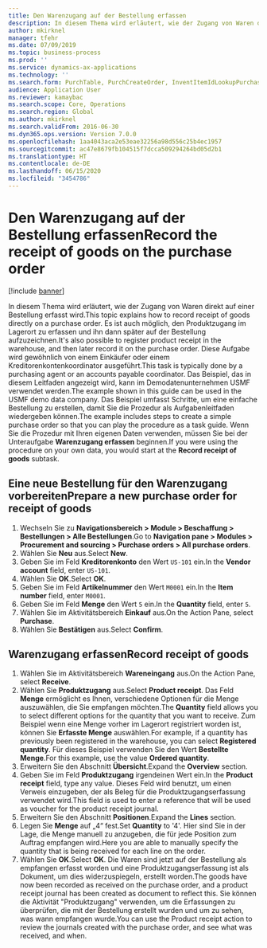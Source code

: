 ```yaml
---
title: Den Warenzugang auf der Bestellung erfassen
description: In diesem Thema wird erläutert, wie der Zugang von Waren direkt auf einer Bestellung erfasst wird.
author: mkirknel
manager: tfehr
ms.date: 07/09/2019
ms.topic: business-process
ms.prod: ''
ms.service: dynamics-ax-applications
ms.technology: ''
ms.search.form: PurchTable, PurchCreateOrder, InventItemIdLookupPurchase, PurchEditLines
audience: Application User
ms.reviewer: kamaybac
ms.search.scope: Core, Operations
ms.search.region: Global
ms.author: mkirknel
ms.search.validFrom: 2016-06-30
ms.dyn365.ops.version: Version 7.0.0
ms.openlocfilehash: 1aa4043aca2e53eae32256a98d556c25b4ec1957
ms.sourcegitcommit: ac47e8679fb104515f7dcca509294264bd05d2b1
ms.translationtype: HT
ms.contentlocale: de-DE
ms.lasthandoff: 06/15/2020
ms.locfileid: "3454786"
---
```

# <a name="record-the-receipt-of-goods-on-the-purchase-order"></a><span data-ttu-id="16197-103">Den Warenzugang auf der Bestellung erfassen</span><span class="sxs-lookup"><span data-stu-id="16197-103">Record the receipt of goods on the purchase order</span></span>

[!include [banner](../../includes/banner.md)]

<span data-ttu-id="16197-104">In diesem Thema wird erläutert, wie der Zugang von Waren direkt auf einer Bestellung erfasst wird.</span><span class="sxs-lookup"><span data-stu-id="16197-104">This topic explains how to record receipt of goods directly on a purchase order.</span></span> <span data-ttu-id="16197-105">Es ist auch möglich, den Produktzugang im Lagerort zu erfassen und ihn dann später auf der Bestellung aufzuzeichnen.</span><span class="sxs-lookup"><span data-stu-id="16197-105">It's also possible to register product receipt in the warehouse, and then later record it on the purchase order.</span></span> <span data-ttu-id="16197-106">Diese Aufgabe wird gewöhnlich von einem Einkäufer oder einem Kreditorenkontenkoordinator ausgeführt.</span><span class="sxs-lookup"><span data-stu-id="16197-106">This task is typically done by a purchasing agent or an accounts payable coordinator.</span></span> <span data-ttu-id="16197-107">Das Beispiel, das in diesem Leitfaden angezeigt wird, kann im Demodatenunternehmen USMF verwendet werden.</span><span class="sxs-lookup"><span data-stu-id="16197-107">The example shown in this guide can be used in the USMF demo data company.</span></span> <span data-ttu-id="16197-108">Das Beispiel umfasst Schritte, um eine einfache Bestellung zu erstellen, damit Sie die Prozedur als Aufgabenleitfaden wiedergeben können.</span><span class="sxs-lookup"><span data-stu-id="16197-108">The example includes steps to create a simple purchase order so that you can play the procedure as a task guide.</span></span> <span data-ttu-id="16197-109">Wenn Sie die Prozedur mit Ihren eigenen Daten verwenden, müssen Sie bei der Unteraufgabe **Warenzugang erfassen** beginnen.</span><span class="sxs-lookup"><span data-stu-id="16197-109">If you were using the procedure on your own data, you would start at the **Record receipt of goods** subtask.</span></span>


## <a name="prepare-a-new-purchase-order-for-receipt-of-goods"></a><span data-ttu-id="16197-110">Eine neue Bestellung für den Warenzugang vorbereiten</span><span class="sxs-lookup"><span data-stu-id="16197-110">Prepare a new purchase order for receipt of goods</span></span>
1. <span data-ttu-id="16197-111">Wechseln Sie zu **Navigationsbereich > Module > Beschaffung > Bestellungen > Alle Bestellungen**.</span><span class="sxs-lookup"><span data-stu-id="16197-111">Go to **Navigation pane > Modules > Procurement and sourcing > Purchase orders > All purchase orders**.</span></span>
2. <span data-ttu-id="16197-112">Wählen Sie **Neu** aus.</span><span class="sxs-lookup"><span data-stu-id="16197-112">Select **New**.</span></span>
3. <span data-ttu-id="16197-113">Geben Sie im Feld **Kreditorenkonto** den Wert `US-101` ein.</span><span class="sxs-lookup"><span data-stu-id="16197-113">In the **Vendor account** field, enter `US-101`.</span></span>
4. <span data-ttu-id="16197-114">Wählen Sie **OK**.</span><span class="sxs-lookup"><span data-stu-id="16197-114">Select **OK**.</span></span>
5. <span data-ttu-id="16197-115">Geben Sie im Feld **Artikelnummer** den Wert `M0001` ein.</span><span class="sxs-lookup"><span data-stu-id="16197-115">In the **Item number** field, enter `M0001`.</span></span>
6. <span data-ttu-id="16197-116">Geben Sie im Feld **Menge** den Wert `5` ein.</span><span class="sxs-lookup"><span data-stu-id="16197-116">In the **Quantity** field, enter `5`.</span></span>
7. <span data-ttu-id="16197-117">Wählen Sie im Aktivitätsbereich **Einkauf** aus.</span><span class="sxs-lookup"><span data-stu-id="16197-117">On the Action Pane, select **Purchase**.</span></span>
8. <span data-ttu-id="16197-118">Wählen Sie **Bestätigen** aus.</span><span class="sxs-lookup"><span data-stu-id="16197-118">Select **Confirm**.</span></span>

## <a name="record-receipt-of-goods"></a><span data-ttu-id="16197-119">Warenzugang erfassen</span><span class="sxs-lookup"><span data-stu-id="16197-119">Record receipt of goods</span></span>
1. <span data-ttu-id="16197-120">Wählen Sie im Aktivitätsbereich **Wareneingang** aus.</span><span class="sxs-lookup"><span data-stu-id="16197-120">On the Action Pane, select **Receive**.</span></span>
2. <span data-ttu-id="16197-121">Wählen Sie **Produktzugang** aus.</span><span class="sxs-lookup"><span data-stu-id="16197-121">Select **Product receipt**.</span></span> <span data-ttu-id="16197-122">Das Feld **Menge** ermöglicht es Ihnen, verschiedene Optionen für die Menge auszuwählen, die Sie empfangen möchten.</span><span class="sxs-lookup"><span data-stu-id="16197-122">The **Quantity** field allows you to select different options for the quantity that you want to receive.</span></span> <span data-ttu-id="16197-123">Zum Beispiel wenn eine Menge vorher im Lagerort registriert worden ist, können Sie **Erfasste Menge** auswählen.</span><span class="sxs-lookup"><span data-stu-id="16197-123">For example, if a quantity has previously been registered in the warehouse, you can select **Registered quantity**.</span></span> <span data-ttu-id="16197-124">Für dieses Beispiel verwenden Sie den Wert **Bestellte Menge**.</span><span class="sxs-lookup"><span data-stu-id="16197-124">For this example, use the value **Ordered quantity**.</span></span>
3. <span data-ttu-id="16197-125">Erweitern Sie den Abschnitt **Übersicht**.</span><span class="sxs-lookup"><span data-stu-id="16197-125">Expand the **Overview** section.</span></span>
4. <span data-ttu-id="16197-126">Geben Sie im Feld **Produktzugang** irgendeinen Wert ein.</span><span class="sxs-lookup"><span data-stu-id="16197-126">In the **Product receipt** field, type any value.</span></span> <span data-ttu-id="16197-127">Dieses Feld wird benutzt, um einen Verweis einzugeben, der als Beleg für die Produktzugangserfassung verwendet wird.</span><span class="sxs-lookup"><span data-stu-id="16197-127">This field is used to enter a reference that will be used as voucher for the product receipt journal.</span></span>  
5. <span data-ttu-id="16197-128">Erweitern Sie den Abschnitt **Positionen**.</span><span class="sxs-lookup"><span data-stu-id="16197-128">Expand the **Lines** section.</span></span>
6. <span data-ttu-id="16197-129">Legen Sie **Menge** auf „4“ fest.</span><span class="sxs-lookup"><span data-stu-id="16197-129">Set **Quantity** to '4'.</span></span> <span data-ttu-id="16197-130">Hier sind Sie in der Lage, die Menge manuell zu anzugeben, die für jede Position zum Auftrag empfangen wird.</span><span class="sxs-lookup"><span data-stu-id="16197-130">Here you are able to manually specify the quantity that is being received for each line on the order.</span></span>  
7. <span data-ttu-id="16197-131">Wählen Sie **OK**.</span><span class="sxs-lookup"><span data-stu-id="16197-131">Select **OK**.</span></span> <span data-ttu-id="16197-132">Die Waren sind jetzt auf der Bestellung als empfangen erfasst worden und eine Produktzugangserfassung ist als Dokument, um dies widerzuspiegeln, erstellt worden.</span><span class="sxs-lookup"><span data-stu-id="16197-132">The goods have now been recorded as received on the purchase order, and a product receipt journal has been created as document to reflect this.</span></span> <span data-ttu-id="16197-133">Sie können die Aktivität "Produktzugang" verwenden, um die Erfassungen zu überprüfen, die mit der Bestellung erstellt wurden und um zu sehen, was wann empfangen wurde.</span><span class="sxs-lookup"><span data-stu-id="16197-133">You can use the Product receipt action to review the journals created with the purchase order, and see what was received, and when.</span></span>  

